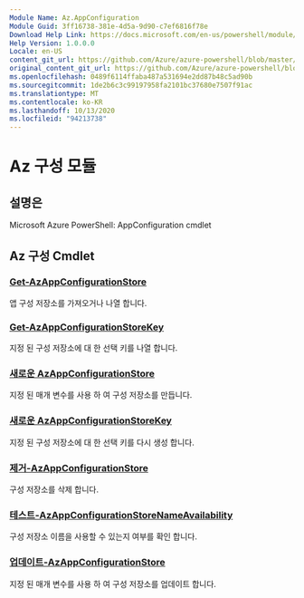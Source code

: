 ```yaml
---
Module Name: Az.AppConfiguration
Module Guid: 3ff16738-381e-4d5a-9d90-c7ef6816f78e
Download Help Link: https://docs.microsoft.com/en-us/powershell/module/az.appconfiguration
Help Version: 1.0.0.0
Locale: en-US
content_git_url: https://github.com/Azure/azure-powershell/blob/master/src/AppConfiguration/help/Az.AppConfiguration.md
original_content_git_url: https://github.com/Azure/azure-powershell/blob/master/src/AppConfiguration/help/Az.AppConfiguration.md
ms.openlocfilehash: 0489f6114ffaba487a531694e2dd87b48c5ad90b
ms.sourcegitcommit: 1de2b6c3c99197958fa2101bc37680e7507f91ac
ms.translationtype: MT
ms.contentlocale: ko-KR
ms.lasthandoff: 10/13/2020
ms.locfileid: "94213738"
---
```

# Az 구성 모듈
## 설명은
Microsoft Azure PowerShell: AppConfiguration cmdlet

## Az 구성 Cmdlet
### [Get-AzAppConfigurationStore](Get-AzAppConfigurationStore.md)
앱 구성 저장소를 가져오거나 나열 합니다.

### [Get-AzAppConfigurationStoreKey](Get-AzAppConfigurationStoreKey.md)
지정 된 구성 저장소에 대 한 선택 키를 나열 합니다.

### [새로운 AzAppConfigurationStore](New-AzAppConfigurationStore.md)
지정 된 매개 변수를 사용 하 여 구성 저장소를 만듭니다.

### [새로운 AzAppConfigurationStoreKey](New-AzAppConfigurationStoreKey.md)
지정 된 구성 저장소에 대 한 선택 키를 다시 생성 합니다.

### [제거-AzAppConfigurationStore](Remove-AzAppConfigurationStore.md)
구성 저장소를 삭제 합니다.

### [테스트-AzAppConfigurationStoreNameAvailability](Test-AzAppConfigurationStoreNameAvailability.md)
구성 저장소 이름을 사용할 수 있는지 여부를 확인 합니다.

### [업데이트-AzAppConfigurationStore](Update-AzAppConfigurationStore.md)
지정 된 매개 변수를 사용 하 여 구성 저장소를 업데이트 합니다.

